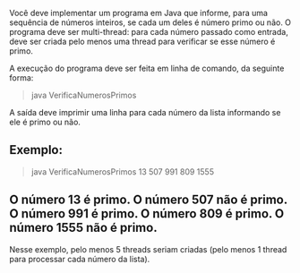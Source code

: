 Você deve implementar um programa em Java que informe, para uma sequência de números inteiros, se cada um deles é número primo ou não. O programa deve ser multi-thread: para cada número passado como entrada, deve ser criada pelo menos uma thread para verificar se esse número é primo.

A execução do programa deve ser feita em linha de comando, da seguinte forma:

> java VerificaNumerosPrimos <lista-de-numeros>

A saída deve imprimir uma linha para cada número da lista informando se ele é primo ou não.

Exemplo:
---
> java VerificaNumerosPrimos 13 507 991 809 1555

O número 13 é primo.
O número 507 não é primo.
O número 991 é primo.
O número 809 é primo.
O número 1555 não é primo.
---

Nesse exemplo, pelo menos 5 threads seriam criadas (pelo menos 1 thread para processar cada número da lista).